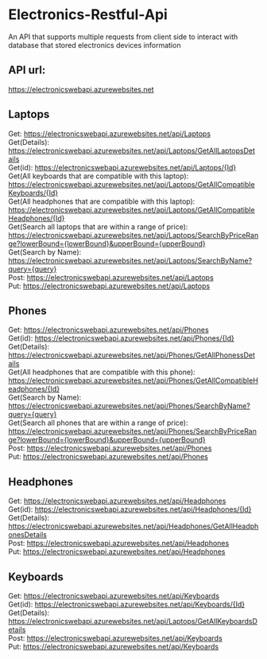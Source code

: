 # Electronics-Restful-Api
An API that supports multiple requests from client side to interact with database that stored electronics devices information
## API url: 
https://electronicswebapi.azurewebsites.net

## Laptops
Get: https://electronicswebapi.azurewebsites.net/api/Laptops <br/>
Get(Details): https://electronicswebapi.azurewebsites.net/api/Laptops/GetAllLaptopsDetails <br/>
Get(id): https://electronicswebapi.azurewebsites.net/api/Laptops/{Id} <br/>
Get(All keyboards that are compatible with this laptop): https://electronicswebapi.azurewebsites.net/api/Laptops/GetAllCompatibleKeyboards/{Id} <br/>
Get(All headphones that are compatible with this laptop): https://electronicswebapi.azurewebsites.net/api/Laptops/GetAllCompatibleHeadphones/{Id} <br/>
Get(Search all laptops that are within a range of price): https://electronicswebapi.azurewebsites.net/api/Laptops/SearchByPriceRange?lowerBound={lowerBound}&upperBound={upperBound} <br/>
Get(Search by Name): https://electronicswebapi.azurewebsites.net/api/Laptops/SearchByName?query={query} <br/>
Post: https://electronicswebapi.azurewebsites.net/api/Laptops <br/>
Put: https://electronicswebapi.azurewebsites.net/api/Laptops <br/>

## Phones
Get: https://electronicswebapi.azurewebsites.net/api/Phones <br/>
Get(id): https://electronicswebapi.azurewebsites.net/api/Phones/{Id} <br/>
Get(Details): https://electronicswebapi.azurewebsites.net/api/Phones/GetAllPhonessDetails <br/>
Get(All headphones that are compatible with this phone): https://electronicswebapi.azurewebsites.net/api/Phones/GetAllCompatibleHeadphones/{Id} <br/>
Get(Search by Name): https://electronicswebapi.azurewebsites.net/api/Phones/SearchByName?query={query} <br/>
Get(Search all phones that are within a range of price): https://electronicswebapi.azurewebsites.net/api/Phones/SearchByPriceRange?lowerBound={lowerBound}&upperBound={upperBound} <br/>
Post: https://electronicswebapi.azurewebsites.net/api/Phones <br/>
Put: https://electronicswebapi.azurewebsites.net/api/Phones <br/>

## Headphones
Get: https://electronicswebapi.azurewebsites.net/api/Headphones <br/>
Get(id): https://electronicswebapi.azurewebsites.net/api/Headphones/{Id} <br/>
Get(Details): https://electronicswebapi.azurewebsites.net/api/Headphones/GetAllHeadphonesDetails <br/>
Post: https://electronicswebapi.azurewebsites.net/api/Headphones <br/>
Put: https://electronicswebapi.azurewebsites.net/api/Headphones <br/>

## Keyboards
Get: https://electronicswebapi.azurewebsites.net/api/Keyboards <br/>
Get(id): https://electronicswebapi.azurewebsites.net/api/Keyboards/{Id} <br/>
Get(Details): https://electronicswebapi.azurewebsites.net/api/Laptops/GetAllKeyboardsDetails <br/>
Post: https://electronicswebapi.azurewebsites.net/api/Keyboards <br/>
Put: https://electronicswebapi.azurewebsites.net/api/Keyboards <br/>
 
